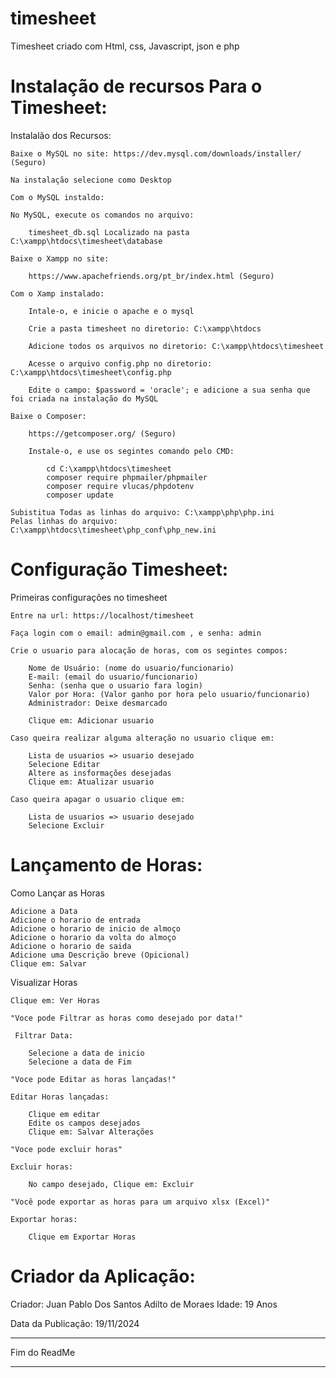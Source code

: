 # timesheet

Timesheet criado com Html, css, Javascript, json e php


# Instalação de recursos Para o Timesheet:

Instalalão dos Recursos:

    Baixe o MySQL no site: https://dev.mysql.com/downloads/installer/ (Seguro)

    Na instalação selecione como Desktop

    Com o MySQL instaldo:

    No MySQL, execute os comandos no arquivo:

        timesheet_db.sql Localizado na pasta C:\xampp\htdocs\timesheet\database

    Baixe o Xampp no site:

        https://www.apachefriends.org/pt_br/index.html (Seguro)

    Com o Xamp instalado:

        Intale-o, e inicie o apache e o mysql

        Crie a pasta timesheet no diretorio: C:\xampp\htdocs

        Adicione todos os arquivos no diretorio: C:\xampp\htdocs\timesheet

        Acesse o arquivo config.php no diretorio: C:\xampp\htdocs\timesheet\config.php

        Edite o campo: $password = 'oracle'; e adicione a sua senha que foi criada na instalação do MySQL
    
    Baixe o Composer:

        https://getcomposer.org/ (Seguro)

        Instale-o, e use os segintes comando pelo CMD:

            cd C:\xampp\htdocs\timesheet
            composer require phpmailer/phpmailer
            composer require vlucas/phpdotenv
            composer update

    Subistitua Todas as linhas do arquivo: C:\xampp\php\php.ini
    Pelas linhas do arquivo: C:\xampp\htdocs\timesheet\php_conf\php_new.ini

# Configuração Timesheet:

Primeiras configurações no timesheet

    Entre na url: https://localhost/timesheet

    Faça login com o email: admin@gmail.com , e senha: admin

    Crie o usuario para alocação de horas, com os segintes compos:

        Nome de Usuário: (nome do usuario/funcionario)
        E-mail: (email do usuario/funcionario)
        Senha: (senha que o usuario fara login)
        Valor por Hora: (Valor ganho por hora pelo usuario/funcionario)
        Administrador: Deixe desmarcado

        Clique em: Adicionar usuario

    Caso queira realizar alguma alteração no usuario clique em:

        Lista de usuarios => usuario desejado
        Selecione Editar
        Altere as insformações desejadas
        Clique em: Atualizar usuario

    Caso queira apagar o usuario clique em:

        Lista de usuarios => usuario desejado
        Selecione Excluir

# Lançamento de Horas:

Como Lançar as Horas

    Adicione a Data
    Adicione o horario de entrada
    Adicione o horario de inicio de almoço
    Adicione o horario da volta do almoço
    Adicione o horario de saida
    Adicione uma Descrição breve (Opicional)
    Clique em: Salvar

Visualizar Horas
    
    Clique em: Ver Horas

    "Voce pode Filtrar as horas como desejado por data!"

     Filtrar Data:

        Selecione a data de inicio
        Selecione a data de Fim
    
    "Voce pode Editar as horas lançadas!"

    Editar Horas lançadas:

        Clique em editar
        Edite os campos desejados
        Clique em: Salvar Alterações

    "Voce pode excluir horas"

    Excluir horas:

        No campo desejado, Clique em: Excluir

    "Você pode exportar as horas para um arquivo xlsx (Excel)"

    Exportar horas:

        Clique em Exportar Horas

# Criador da Aplicação:

Criador: Juan Pablo Dos Santos Adilto de Moraes     Idade: 19 Anos

Data da Publicação: 19/11/2024


*********************
Fim do ReadMe
*********************
